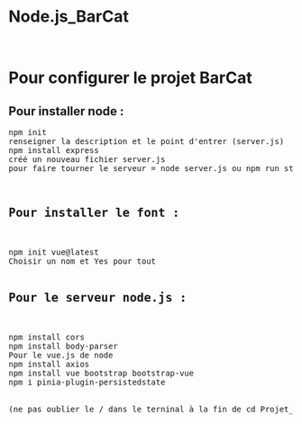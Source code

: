 # Node.js_BarCat
<br>

<h1>Pour configurer le projet BarCat</h1>

<h2>Pour installer node :</h2>

<pre>npm init
renseigner la description et le point d'entrer (server.js) 
npm install express
créé un nouveau fichier server.js 
pour faire tourner le serveur = node server.js ou npm run start <pre>

<h2>Pour installer le font : </h2>

npm init vue@latest
Choisir un nom et Yes pour tout

<h2>Pour le serveur node.js : </h2>

npm install cors
npm install body-parser
Pour le vue.js de node
npm install axios
npm install vue bootstrap bootstrap-vue
npm i pinia-plugin-persistedstate


(ne pas oublier le / dans le terninal à la fin de cd Projet_Objectif_Qualification car c'est un dossier)

